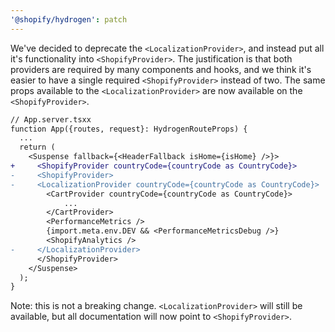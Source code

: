 ```yaml
---
'@shopify/hydrogen': patch
---
```


We've decided to deprecate the `<LocalizationProvider>`, and instead put all it's functionality into `<ShopifyProvider>`. The justification is that both providers are required by many components and hooks, and we think it's easier to have a single required `<ShopifyProvider>` instead of two. The same props available to the `<LocalizationProvider>` are now available on the `<ShopifyProvider>`.

```diff
// App.server.tsxx
function App({routes, request}: HydrogenRouteProps) {
  ...
  return (
    <Suspense fallback={<HeaderFallback isHome={isHome} />}>
+     <ShopifyProvider countryCode={countryCode as CountryCode}>
-     <ShopifyProvider>
-     <LocalizationProvider countryCode={countryCode as CountryCode}>
        <CartProvider countryCode={countryCode as CountryCode}>
            ...
        </CartProvider>
        <PerformanceMetrics />
        {import.meta.env.DEV && <PerformanceMetricsDebug />}
        <ShopifyAnalytics />
-     </LocalizationProvider>
      </ShopifyProvider>
    </Suspense>
  );
}
```

Note: this is not a breaking change. `<LocalizationProvider>` will still be available, but all documentation will now point to `<ShopifyProvider>`.
